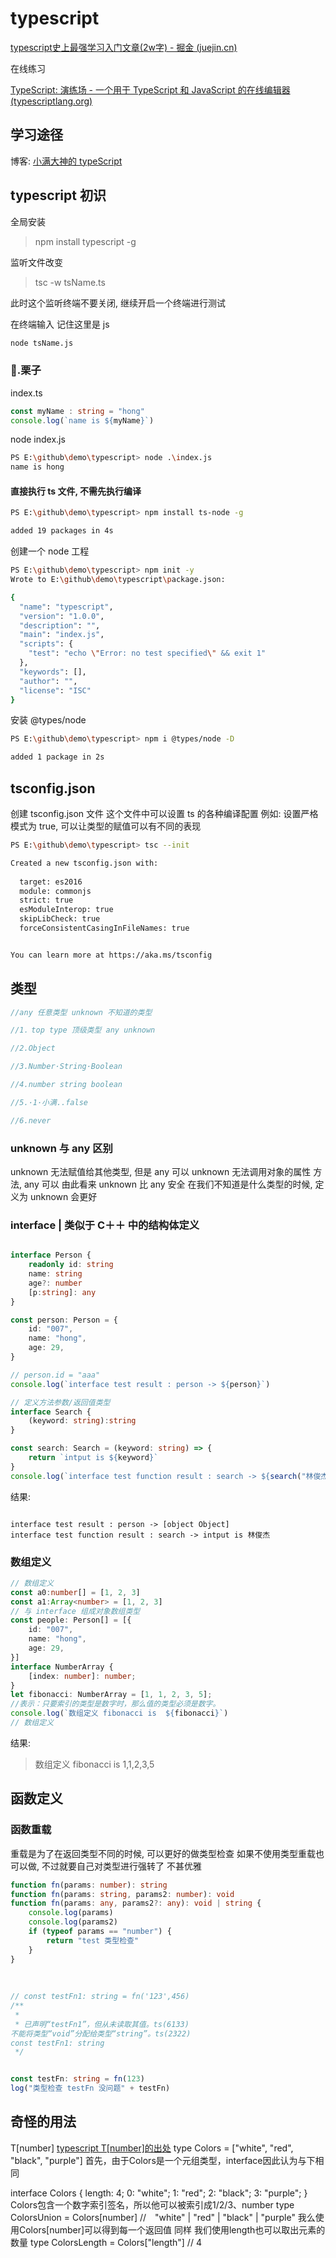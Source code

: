 # typescript

[typescript史上最强学习入门文章(2w字) - 掘金 (juejin.cn)](https://juejin.cn/post/7018805943710253086?share_token=c4029c41-9cc7-4e39-9e2d-c57b6617d2d8#heading-82)

在线练习

[TypeScript: 演练场 - 一个用于 TypeScript 和 JavaScript 的在线编辑器 (typescriptlang.org)](https://www.typescriptlang.org/zh/play?ssl=19&ssc=42&pln=10&pc=1#code/PTAEiJrQ5+MU3NAYlUAqBPADgUwMoGMBOBLFAF1EBR7QYb9AudUBh-gKBFEE34wejNAAOUCo5QTb9ADeUAXjQbPlAaP6BMxSqAwJUDVcoBiVQGbagAzlEqTLgLFAIW6BFf0CbXoCAGGnTCAKg0D3yoFO5E4CDNQNBygSDlAs56BO00Dw+oH95QBSugYO1AWP-79oUAFpQdkBYOUAseUAWD0B5dUBvuUBVeUAcOUB-SNU5BXRsfCJQVUAGdXtdegCgtkBleUAYrLSlTOJAW+jAVZtANz1AODlAaojALrkJXPzfIvZXQDi5QGlbQFXo4MAYFUqMlVABQEXowHxzQHylQF+A1UBMm0BG710aQkVKgGdQAF5QADsAVwBbACM0HFAAH1B9wnxTgHM9ADNz06xCPAAe1OoAAhgATcEAClBAC5kOh9gAaUDXeGKfYASlAAG8aH48F9QFDduhAUTQccjicAOQvN7vGmPJ6ktDk1FU2n0vAfGnYvF+Pw4NCEc44EGggB0hEBGFePPeUOxAGpUdLZfKPkqANz40AAXz1wtF4rBoFV111hqwwJeoGF+3OABtiCcIdCaRg0JcnTyANZ3GkopkAaVBfvOAEdAXzdTbTvtAU60JKnYDFQAiB3OwgZlHZl2S-YoX2EKFMvmY3V6eimQCdDoBvxUAUHL2VSgQA4BIAuT0A0fKAXAJQIA0Iw7gAbTQDfqb2qCZAGFygGPIwAvZoAsTUAzor9GqAACjVIBD+UA9gbaDO+AeAUADAARKgBM0hiAbLlABc2gCnEhqAFDlAAD6gGnNNxUQAupmxyBRVIA0OUAMq6AL8JgB6Ov0XC6H4QA)

## 学习途径

博客:
[小满大神的 typeScript](https://blog.csdn.net/qq1195566313/category_11559497.html?spm=1001.2014.3001.5482)



## typescript 初识

全局安装
> npm install typescript -g

监听文件改变 
> tsc -w tsName.ts

此时这个监听终端不要关闭, 继续开启一个终端进行测试

在终端输入
记住这里是 js
```bash
node tsName.js
```

### 🌰.栗子
index.ts

```typescript
const myName : string = "hong"
console.log(`name is ${myName}`)
```

node index.js
```bash
PS E:\github\demo\typescript> node .\index.js
name is hong
```

#### 直接执行 ts 文件, 不需先执行编译

```bash
PS E:\github\demo\typescript> npm install ts-node -g

added 19 packages in 4s
```

创建一个 node 工程

```bash
PS E:\github\demo\typescript> npm init -y
Wrote to E:\github\demo\typescript\package.json:

{
  "name": "typescript",
  "version": "1.0.0",
  "description": "",
  "main": "index.js",
  "scripts": {
    "test": "echo \"Error: no test specified\" && exit 1"
  },
  "keywords": [],
  "author": "",
  "license": "ISC"
}
```

安装 @types/node

```bash
PS E:\github\demo\typescript> npm i @types/node -D

added 1 package in 2s
```

## tsconfig.json

创建 tsconfig.json 文件
这个文件中可以设置 ts 的各种编译配置
例如: 设置严格模式为 true, 可以让类型的赋值可以有不同的表现

```bash
PS E:\github\demo\typescript> tsc --init

Created a new tsconfig.json with:                                                         
                                                                                       TS 
  target: es2016
  module: commonjs
  strict: true
  esModuleInterop: true
  skipLibCheck: true
  forceConsistentCasingInFileNames: true


You can learn more at https://aka.ms/tsconfig
```

## 类型

```typescript
//any 任意类型 unknown 不知道的类型

//1．top type 顶级类型 any unknown 

//2.Object

//3.Number·String·Boolean 

//4.number string boolean 

//5.·1·小满..false 

//6.never


```

### unknown 与 any 区别

unknown 无法赋值给其他类型, 但是 any 可以
unknown 无法调用对象的属性 方法, any 可以
由此看来 unknown 比 any 安全
在我们不知道是什么类型的时候, 定义为 unknown 会更好

### interface | 类似于 C＋＋ 中的结构体定义
```typescript

interface Person {
    readonly id: string
    name: string
    age?: number
    [p:string]: any
}

const person: Person = {
    id: "007",
    name: "hong",
    age: 29,
}

// person.id = "aaa"
console.log(`interface test result : person -> ${person}`)

// 定义方法参数/返回值类型
interface Search {
    (keyword: string):string
}

const search: Search = (keyword: string) => {
    return `intput is ${keyword}`
}
console.log(`interface test function result : search -> ${search("林俊杰")}`)
```

结果:

```log

interface test result : person -> [object Object]
interface test function result : search -> intput is 林俊杰
```

### 数组定义

```typescript
// 数组定义
const a0:number[] = [1, 2, 3]
const a1:Array<number> = [1, 2, 3]
// 与 interface 组成对象数组类型
const people: Person[] = [{
    id: "007",
    name: "hong",
    age: 29,
}]
interface NumberArray {
    [index: number]: number;
}
let fibonacci: NumberArray = [1, 1, 2, 3, 5];
//表示：只要索引的类型是数字时，那么值的类型必须是数字。
console.log(`数组定义 fibonacci is  ${fibonacci}`)
// 数组定义
```

结果:
> 数组定义 fibonacci is  1,1,2,3,5


## 函数定义

### 函数重载
重载是为了在返回类型不同的时候, 可以更好的做类型检查
如果不使用类型重载也可以做, 
不过就要自己对类型进行强转了
不甚优雅

```typescript
function fn(params: number): string 
function fn(params: string, params2: number): void
function fn(params: any, params2?: any): void | string {
    console.log(params)
    console.log(params2)
    if (typeof params == "number") {
        return "test 类型检查"
    }
}
 
 
 
// const testFn1: string = fn('123',456)
/**
 * 
 * 已声明“testFn1”，但从未读取其值。ts(6133)
不能将类型“void”分配给类型“string”。ts(2322)
const testFn1: string
 */


const testFn: string = fn(123)
log("类型检查 testFn 没问题" + testFn)

```

## 奇怪的用法

T[number]
[typescript T[number]的出处](https://blog.csdn.net/qq_34629352/article/details/130034202)
type Colors = ["white", "red", "black", "purple"]
首先，由于Colors是一个元组类型，interface因此认为与下相同

interface Colors {
  length: 4;
  0: "white";
  1: "red";
  2: "black";
  3: "purple";
}
Colors包含一个数字索引签名，所以他可以被索引成1/2/3、number
type ColorsUnion = Colors[number] //　"white" | "red" | "black" | "purple"
我么使用Colors[number]可以得到每一个返回值
同样
我们使用length也可以取出元素的数量
type ColorsLength = Colors["length"] // 4